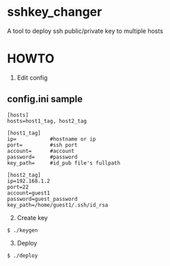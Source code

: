 # sshkey_changer

A tool to deploy ssh public/private key to multiple hosts


# HOWTO

1. Edit config

## config.ini sample
```
[hosts]
hosts=host1_tag, host2_tag

[host1_tag]
ip=           #hostname or ip
port=         #ssh port
account=      #account
password=     #password
key_path=     #id_pub file's fullpath

[host2_tag]
ip=192.168.1.2
port=22
account=guest1
password=guest_password
key_path=/home/guest1/.ssh/id_rsa
```

2. Create key

```
$ ./keygen
```

3. Deploy

```
$ ./deploy
```
